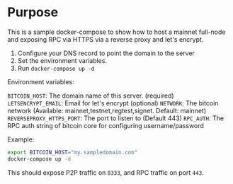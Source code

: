 # Purpose

This is a sample docker-compose to show how to host a mainnet full-node and exposing RPC via HTTPS via a reverse proxy and let's encrypt.

1. Configure your DNS record to point the domain to the server
2. Set the environment variables.
3. Run `docker-compose up -d`

Environment variables:

`BITCOIN_HOST`: The domain name of this server. (required)
`LETSENCRYPT_EMAIL`: Email for let's encrypt (optional)
`NETWORK`: The bitcoin network (Available: mainnet,testnet,regtest,signet. Default: mainnet)
`REVERSEPROXY_HTTPS_PORT`: The port to listen to (Default 443)
`RPC_AUTH`: The RPC auth string of bitcoin core for configuring username/password

Example:

```bash
export BITCOIN_HOST="my.sampledomain.com"
docker-compose up -d
```

This should expose P2P traffic on `8333`, and RPC traffic on port `443`.